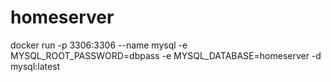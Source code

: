 # homeserver

docker run -p 3306:3306 --name mysql -e MYSQL_ROOT_PASSWORD=dbpass -e MYSQL_DATABASE=homeserver -d mysql:latest